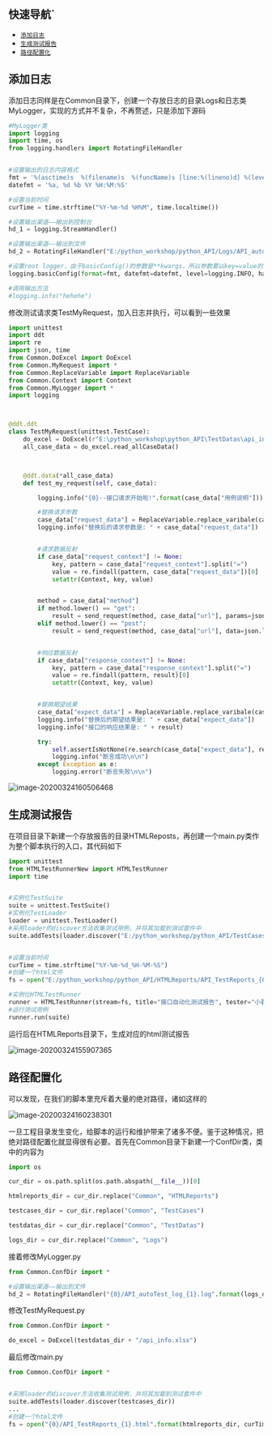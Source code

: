## 快速导航`
- [```添加日志```](#添加日志)
- [```生成测试报告```](#生成测试报告)
- [```路径配置化```](#路径配置化)


## 添加日志

添加日志同样是在Common目录下，创建一个存放日志的目录Logs和日志类MyLogger，实现的方式并不复杂，不再赘述，只是添加下源码  

```python
#MyLogger类
import logging
import time, os
from logging.handlers import RotatingFileHandler


#设置输出的日志内容格式
fmt = '%(asctime)s  %(filename)s  %(funcName)s [line:%(lineno)d] %(levelname)s %(message)s'
datefmt = '%a, %d %b %Y %H:%M:%S'

#设置当前时间
curTime = time.strftime("%Y-%m-%d %H%M", time.localtime())

#设置输出渠道——输出到控制台
hd_1 = logging.StreamHandler()

#设置输出渠道——输出到文件
hd_2 = RotatingFileHandler("E:/python_workshop/python_API/Logs/API_autoTest_log_{0}.log".format(curTime), backupCount=20, encoding="utf-8")

#设置root logger，由于basicConfig()的参数是**kwargs，所以参数要以key=value的形式传入
logging.basicConfig(format=fmt, datefmt=datefmt, level=logging.INFO, handlers=[hd_1, hd_2])

#调用输出方法
#logging.info("hehehe")
```

修改测试请求类TestMyRequest，加入日志并执行，可以看到一些效果  
```python
import unittest
import ddt
import re
import json, time
from Common.DoExcel import DoExcel
from Common.MyRequest import *
from Common.ReplaceVariable import ReplaceVariable
from Common.Context import Context
from Common.MyLogger import *
import logging



@ddt.ddt
class TestMyRequest(unittest.TestCase):
    do_excel = DoExcel(r"E:\python_workshop\python_API\TestDatas\api_info.xlsx")
    all_case_data = do_excel.read_allCaseData()



    @ddt.data(*all_case_data)
    def test_my_request(self, case_data):

        logging.info("{0}--接口请求开始啦!".format(case_data["用例说明"]))

        #替换请求参数
        case_data["request_data"] = ReplaceVariable.replace_varibale(case_data["request_data"])
        logging.info("替换后的请求参数是: " + case_data["request_data"])


        #请求数据反射
        if case_data["request_context"] != None:
            key, pattern = case_data["request_context"].split("=")
            value = re.findall(pattern, case_data["request_data"])[0]
            setattr(Context, key, value)


        method = case_data["method"]
        if method.lower() == "get":
            result = send_request(method, case_data["url"], params=json.loads(case_data["request_data"]))
        elif method.lower() == "post":
            result = send_request(method, case_data["url"], data=json.loads(case_data["request_data"]))


        #响应数据反射
        if case_data["response_context"] != None:
            key, pattern = case_data["response_context"].split("=")
            value = re.findall(pattern, result)[0]
            setattr(Context, key, value)


        #替换期望结果
        case_data["expect_data"] = ReplaceVariable.replace_varibale(case_data["expect_data"])
        logging.info("替换后的期望结果是: " + case_data["expect_data"])
        logging.info("接口的响应结果是: " + result)

        try:
            self.assertIsNotNone(re.search(case_data["expect_data"], result))
            logging.info("断言成功\n\n")
        except Exception as e:
            logging.error("断言失败\n\n")
```

![image-20200324160506468](https://i.loli.net/2020/03/24/qgWEryhz9Ujfivc.png)  


## 生成测试报告

在项目目录下新建一个存放报告的目录HTMLReposts，再创建一个main.py类作为整个脚本执行的入口，其代码如下  

```python
import unittest
from HTMLTestRunnerNew import HTMLTestRunner
import time


#实例化TestSuite
suite = unittest.TestSuite()
#实例化TestLoader
loader = unittest.TestLoader()
#采用loader的discover方法收集测试用例，并将其加载到测试套件中
suite.addTests(loader.discover("E:/python_workshop/python_API/TestCases"))


#设置当前时间
curTime = time.strftime("%Y-%m-%d_%H-%M-%S")
#创建一个html文件
fs = open("E:/python_workshop/python_API/HTMLReports/API_TestReports_{0}.html".format(curTime), "wb")

#实例化HTMLTestRunner
runner = HTMLTestRunner(stream=fs, title="接口自动化测试报告", tester="小翟")
#运行测试用例
runner.run(suite)
```

运行后在HTMLReports目录下，生成对应的html测试报告  

![image-20200324155907365](https://i.loli.net/2020/03/24/jSWaHxQyklevtMB.png)  

## 路径配置化

可以发现，在我们的脚本里充斥着大量的绝对路径，诸如这样的  

![image-20200324160238301](https://i.loli.net/2020/03/24/WdcLDrM1okRu6zp.png)  

一旦工程目录发生变化，给脚本的运行和维护带来了诸多不便。鉴于这种情况，把绝对路径配置化就显得很有必要。首先在Common目录下新建一个ConfDir类，类中的内容为  

```python
import os

cur_dir = os.path.split(os.path.abspath(__file__))[0]

htmlreports_dir = cur_dir.replace("Common", "HTMLReports")

testcases_dir = cur_dir.replace("Common", "TestCases")

testdatas_dir = cur_dir.replace("Common", "TestDatas")

logs_dir = cur_dir.replace("Common", "Logs")
```

接着修改MyLogger.py  

```python
from Common.ConfDir import *

#设置输出渠道——输出到文件
hd_2 = RotatingFileHandler("{0}/API_autoTest_log_{1}.log".format(logs_dir, curTime), backupCount=20, encoding="utf-8")
```

修改TestMyRequest.py  

```python
from Common.ConfDir import *

do_excel = DoExcel(testdatas_dir + "/api_info.xlsx")
```

最后修改main.py  

```python
from Common.ConfDir import *


#采用loader的discover方法收集测试用例，并将其加载到测试套件中
suite.addTests(loader.discover(testcases_dir))
...
#创建一个html文件
fs = open("{0}/API_TestReports_{1}.html".format(htmlreports_dir, curTime), "wb")
```